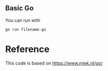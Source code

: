 ## Basic Go

You can run with 
```
go run filename.go
```

# Reference
This code is based on https://www.miek.nl/go/